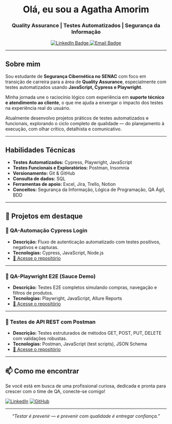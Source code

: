 <h1 align="center">Olá, eu sou a Agatha Amorim</h1>
<h3 align="center">Quality Assurance | Testes Automatizados | Segurança da Informação</h3>

<p align="center">
  <a href="https://www.linkedin.com/in/agathasiqueiradeamorim/" target="_blank">
    <img src="https://img.shields.io/badge/LinkedIn-Agatha%20Amorim-0A66C2?style=for-the-badge&logo=linkedin&logoColor=white" alt="LinkedIn Badge" />
  </a>
  <a href="mailto:seu.email@email.com" target="_blank">
    <img src="https://img.shields.io/badge/E--mail-Contato-D14836?style=for-the-badge&logo=gmail&logoColor=white" alt="Email Badge" />
  </a>
</p>

---

##  Sobre mim

Sou estudante de **Segurança Cibernética no SENAC** com foco em transição de carreira para a área de **Quality Assurance**, especialmente com testes automatizados usando **JavaScript, Cypress e Playwright**.

Minha jornada une o raciocínio lógico com experiência em **suporte técnico e atendimento ao cliente**, o que me ajuda a enxergar o impacto dos testes na experiência real do usuário.

Atualmente desenvolvo projetos práticos de testes automatizados e funcionais, explorando o ciclo completo de qualidade — do planejamento à execução, com olhar crítico, detalhista e comunicativo.

---

##  Habilidades Técnicas

- **Testes Automatizados:** Cypress, Playwright, JavaScript
- **Testes Funcionais e Exploratórios:** Postman, Insomnia
- **Versionamento:** Git & GitHub
- **Consulta de dados:** SQL
- **Ferramentas de apoio:** Excel, Jira, Trello, Notion
- **Conceitos:** Segurança da Informação, Lógica de Programação, QA Ágil, BDD

---

## 📌 Projetos em destaque

### 📂 QA-Automação Cypress Login
- **Descrição:** Fluxo de autenticação automatizado com testes positivos, negativos e capturas.
- **Tecnologias:** Cypress, JavaScript, Node.js  
- [🔗 Acesse o repositório](https://github.com/AgathaAmorimHC/qa-cypress-login)

---

### 📂 QA-Playwright E2E (Sauce Demo)
- **Descrição:** Testes E2E completos simulando compras, navegação e filtros de produtos.
- **Tecnologias:** Playwright, JavaScript, Allure Reports  
- [🔗 Acesse o repositório](https://github.com/AgathaAmorimHC/playwright-saucedemo)

---

### 📂 Testes de API REST com Postman
- **Descrição:** Testes estruturados de métodos GET, POST, PUT, DELETE com validações robustas.
- **Tecnologias:** Postman, JavaScript (test scripts), JSON Schema  
- [🔗 Acesse o repositório](https://github.com/AgathaAmorimHC/teste-api-rest)

---

## 📫 Como me encontrar

Se você está em busca de uma profissional curiosa, dedicada e pronta para crescer com o time de QA, conecte-se comigo!

[![LinkedIn](https://img.shields.io/badge/LinkedIn-Visite%20meu%20perfil-blue?style=flat-square&logo=linkedin)](https://www.linkedin.com/in/agathasiqueiradeamorim/)
[![GitHub](https://img.shields.io/badge/GitHub-Meus%20Projetos-black?style=flat-square&logo=github)](https://github.com/AgathaAmorimHC)

---

<p align="center"><i>“Testar é prevenir — e prevenir com qualidade é entregar confiança.”</i></p>


<!--
**AgathaAmorimHC/AgathaAmorimHC** is a ✨ _special_ ✨ repository because its `README.md` (this file) appears on your GitHub profile.

Here are some ideas to get you started:

- 🔭 I’m currently working on ...
- 🌱 I’m currently learning ...
- 👯 I’m looking to collaborate on ...
- 🤔 I’m looking for help with ...
- 💬 Ask me about ...
- 📫 How to reach me: ...
- 😄 Pronouns: ...
- ⚡ Fun fact: ...
-->

